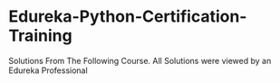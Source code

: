 # Edureka-Python-Certification-Training
Solutions From The Following Course. All Solutions were viewed by an Edureka Professional
